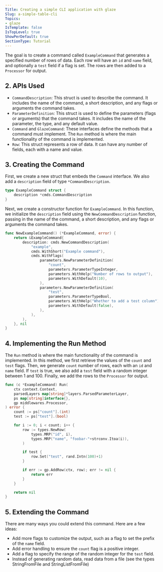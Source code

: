 ```yaml
---
Title: Creating a simple CLI application with glaze
Slug: a-simple-table-cli
Topics:
- glaze
IsTemplate: false
IsTopLevel: true
ShowPerDefault: true
SectionType: Tutorial
---
```


The goal is to create a command called `ExampleCommand` that generates a specified number of rows of data. Each row will
have an `id` and `name` field, and optionally a `test` field if a flag is set. The rows are then added to a `Processor`
for output.

## 2. APIs Used

- `CommandDescription`: This struct is used to describe the command. It includes the name of the command, a short
  description, and any flags or arguments the command takes.
- `ParameterDefinition`: This struct is used to define the parameters (flags or arguments) that the command takes. It
  includes the name of the parameter, the type, and any default value.
- `Command` and `GlazeCommand`: These interfaces define the methods that a command must implement. The `Run` method is
  where the main functionality of the command is implemented.
- `Row`: This struct represents a row of data. It can have any number of fields, each with a name and value.

## 3. Creating the Command

First, we create a new struct that embeds the `Command` interface. We also add a `description` field of
type `*CommandDescription`.

```go
type ExampleCommand struct {
	description *cmds.CommandDescription
}
```

Next, we create a constructor function for `ExampleCommand`. In this function, we initialize the `description` field
using the `NewCommandDescription` function, passing in the name of the command, a short description, and any flags or
arguments the command takes.

```go
func NewExampleCommand() (*ExampleCommand, error) {
	return &ExampleCommand{
		description: cmds.NewCommandDescription(
			"example",
			cmds.WithShort("Example command"),
			cmds.WithFlags(
				parameters.NewParameterDefinition(
					"count",
					parameters.ParameterTypeInteger,
					parameters.WithHelp("Number of rows to output"),
					parameters.WithDefault(10),
				),
				parameters.NewParameterDefinition(
					"test",
					parameters.ParameterTypeBool,
					parameters.WithHelp("Whether to add a test column"),
					parameters.WithDefault(false),
				),
			),
		),
	}, nil
}
```

## 4. Implementing the Run Method
The `Run` method is where the main functionality of the command is implemented. In this method, we first retrieve the values of the `count` and `test` flags. Then, we generate `count` number of rows, each with an `id` and `name` field. If `test` is true, we also add a `test` field with a random integer between 1 and 100. Finally, we add the rows to the `Processor` for output.

```go
func (c *ExampleCommand) Run(
	ctx context.Context,
	parsedLayers map[string]*layers.ParsedParameterLayer,
	ps map[string]interface{},
	gp middlewares.Processor,
) error {
	count := ps["count"].(int)
	test := ps["test"].(bool)

	for i := 0; i < count; i++ {
		row := types.NewRow(
			types.MRP("id", i),
			types.MRP("name", "foobar-"+strconv.Itoa(i)),
		)

		if test {
			row.Set("test", rand.Intn(100)+1)
		}

		if err := gp.AddRow(ctx, row); err != nil {
			return err
		}
	}

	return nil
}
```

## 5. Extending the Command
There are many ways you could extend this command. Here are a few ideas:
- Add more flags to customize the output, such as a flag to set the prefix of the `name` field.
- Add error handling to ensure the `count` flag is a positive integer.
- Add a flag to specify the range of the random integer for the `test` field.
- Instead of generating random data, read data from a file (see the types StringFromFile and StringListFromFile)
